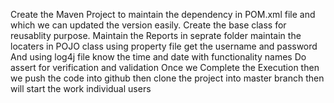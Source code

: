 
Create the Maven Project to maintain the dependency in POM.xml file and which we can updated the version easily.
Create the base class for reusablity purpose.
Maintain the Reports in seprate folder
maintain the locaters in POJO class
using property file get the username and password 
And using log4j file know the time and date with functionality names
Do assert for verification and validation
Once we Complete the Execution then we push the code into github
then clone the project into master branch then will start the work individual users



